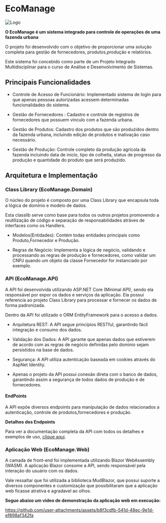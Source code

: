 # EcoManage
![Logo](https://github.com/user-attachments/assets/3d0442e7-5a17-441d-bbea-3adee8627213)

<b>O EcoManage é um sistema integrado para controle de operações de uma fazenda urbana </b>

O projeto foi desenvolvido com o objetivo de proporcionar uma solução completa para gestão de fornecedores, produtos,produção e relatórios. 

Este sistema foi concebido como parte de um Projeto Integrado Multidisciplinar para o curso de Análise e Desenvolvimento de Sistemas.

## Principais Funcionalidades

- Controle de Acesso de Funcionário: Implementado sistema de login para que apenas pessoas autorizadas acessem determinadas funcionalidades do sistema.
  
- Gestão de Fornecedores : Cadastro e controle de registros de fornecedores que possuem vinculo com a fazenda urbana.

- Gestão de Produtos: Cadastro dos produtos que são produzidos dentro da fazenda urbana, incluindo edição de produtos e inativação caso necessário.

- Gestão de Produção: Controle completo da produção agrícola da fazenda incluindo data de inicio, tipo de colheita, status de progresso da produção e quantidade do produto que será produzido.

## Arquitetura e Implementação
  ### Class Library (EcoManage.Domain)
  O núcleo do projeto é composto por uma Class Library que encapsula toda a lógica de domínio e modelo de dados. 
  
  Esta classlib serve como base para todos os outros projetos promovendo a reutilização de código e separação de   responsabilidades atráves de interfaces como os Handlers.

- Modelos(Entidades): Contém todas entidades principais como Produto,Fornecedor e Produção.

- Regras de Negócio: Implementa a lógica de negócio, validando e processando as regras de produção e fornecedores, como validar um CNPJ quando um objeto da classe Fornecedor for instanciado por exemplo.

### API (EcoManage.API)

A API foi desenvolvida utilizando ASP.NET Core (Minimal API), sendo ela responsável por expor os dados e serviços da aplicação. Ela possuí referencia ao projeto Class Library para processar e fornecer os dados de forma padronizada.
  
Dentro da API foi utilizado o ORM EntityFramework para o acesso a dados.

- Arquitetura REST: A API segue princípios RESTful, garantindo fácil integração e consumo dos dados.

- Validação dos Dados: A API garante que apenas dados que estiverem de acordo com as regras de negócio definidas pelo dominio sejam persistidos na base de dados.

- Segurança: A API utiliza autenticação baseada em cookies através do AspNet Identity.

- Apenas o projeto da API possui conexão direta com o banco de dados, garantindo assim a segurança de todos dados de produção e de fornecedores.

#### EndPoints

A API expõe diversos endpoints para manipulação de dados relacionados a autenticação, controle de produtos,fornecedores e produção.

**Detalhes dos Endpoints**

Para ver a documentação completa da API com todos os detalhes e exemplos de uso, [clique aqui](https://github.com/vitor-galache/EcoManage/wiki/EcoManage.API).

### Aplicação Web (EcoManage.Web)

A camada de front-end foi implementada utilizando Blazor WebAssembly (WASM). A aplicação Blazor consome a API, sendo responsável pela interação do usuário com os dados.

Vale ressaltar que foi utilizada a biblioteca MudBlazor, que possui suporte a diversos componentes e customização que possibilitaram que a aplicação web ficasse atrativa e agradavel ao olhos. 

**Segue abaixo um video de demonstração da aplicação web em execução:**

https://github.com/user-attachments/assets/b8f3cdfb-541d-48ec-9e1d-ef898af342fa

